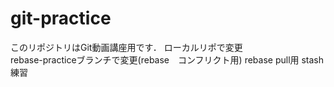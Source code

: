 # git-practice
このリポジトリはGit動画講座用です．
ローカルリポで変更  
rebase-practiceブランチで変更(rebase　コンフリクト用)
rebase pull用
stash練習
